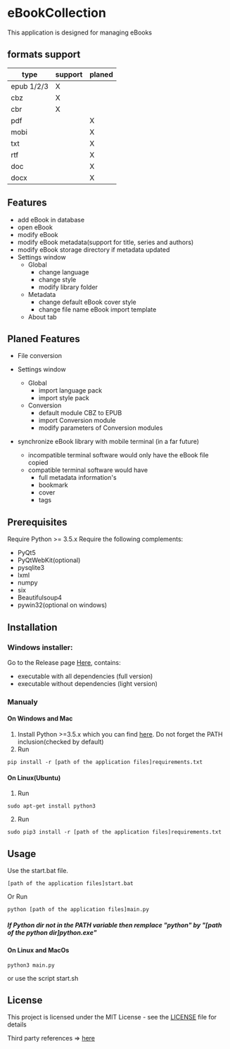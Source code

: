# eBookCollection
This application is designed for managing eBooks

## formats support
type | support | planed
------ | ------ | ------
epub 1/2/3 | X | 
cbz | X | 
cbr | X | 
pdf |  | X
mobi |  | X
txt |  | X
rtf |  | X
doc |  | X
docx |  | X

## Features
- add eBook in database
- open eBook
- modify eBook
- modify eBook metadata(support for title, series and authors)
- modify eBook storage directory if metadata updated
- Settings window
    - Global
        - change language
        - change style
        - modify library folder
    - Metadata
        - change default eBook cover style
        - change file name eBook import template
    - About tab

## Planed Features
- File conversion
- Settings window
    - Global
        - import language pack
        - import style pack
    - Conversion
        - default module CBZ to EPUB
        - import Conversion module
        - modify parameters of Conversion modules

- synchronize eBook library with mobile terminal (in a far future)
    - incompatible terminal software would only have the eBook file copied
    - compatible terminal software would have
        - full metadata information's
        - bookmark
        - cover
        - tags


## Prerequisites

Require Python >= 3.5.x
Require the following complements:
- PyQt5
- PyQtWebKit(optional)
- pysqlite3
- lxml
- numpy
- six
- Beautifulsoup4
- pywin32(optional on windows)

## Installation
### Windows installer: 
Go to the Release page [Here](https://github.com/LordKBX/EbookCollection/releases), contains:
- executable with all dependencies (full version) 
- executable without dependencies (light version)

### Manualy
#### On Windows and Mac
1. Install Python >=3.5.x which you can find [here](https://www.python.org/downloads/ "Python Download Link"). Do not forget the PATH inclusion(checked by default)
2. Run
```
pip install -r [path of the application files]requirements.txt
```
#### On Linux(Ubuntu)
1. Run 
```
sudo apt-get install python3
```
2. Run
```
sudo pip3 install -r [path of the application files]requirements.txt
```

## Usage
Use the start.bat file. 
```
[path of the application files]start.bat
```
Or Run
```
python [path of the application files]main.py
```
##### If Python dir not in the PATH variable then remplace "python" by "[path of the python dir]python.exe"


#### On Linux and MacOs
```
python3 main.py
```
or use the script start.sh

## License

This project is licensed under the MIT License - see the [LICENSE](LICENSE) file for details

Third party references => [here](./README-third_party.md)